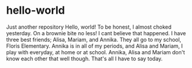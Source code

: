 # hello-world
Just another repository
Hello, world! To be honest, I almost choked yesterday. On a brownie bite no less! I cant believe that happened. I have three best friends; Alisa, Mariam, and Annika. They all go to my school, Floris Elementary. Annika is in all of my periods, and Alisa and Mariam, I play with everyday, at home or at school. Annika, Alisa and Mariam don't know each other that well though. That's all I have to say today. 
